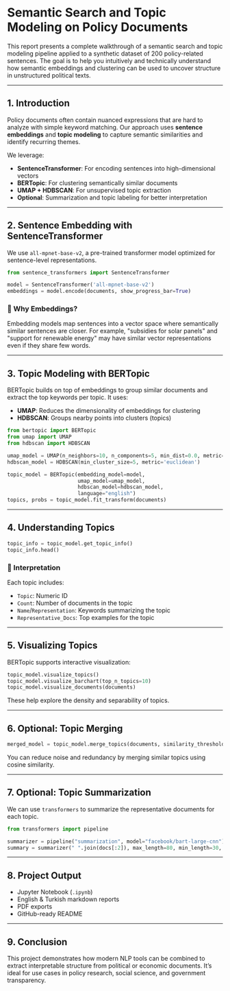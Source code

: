 
# Semantic Search and Topic Modeling on Policy Documents

This report presents a complete walkthrough of a semantic search and topic modeling pipeline applied to a synthetic dataset of 200 policy-related sentences. The goal is to help you intuitively and technically understand how semantic embeddings and clustering can be used to uncover structure in unstructured political texts.

---

## 1. Introduction

Policy documents often contain nuanced expressions that are hard to analyze with simple keyword matching. Our approach uses **sentence embeddings** and **topic modeling** to capture semantic similarities and identify recurring themes.

We leverage:

- **SentenceTransformer**: For encoding sentences into high-dimensional vectors
- **BERTopic**: For clustering semantically similar documents
- **UMAP + HDBSCAN**: For unsupervised topic extraction
- **Optional**: Summarization and topic labeling for better interpretation

---

## 2. Sentence Embedding with SentenceTransformer

We use `all-mpnet-base-v2`, a pre-trained transformer model optimized for sentence-level representations.

```python
from sentence_transformers import SentenceTransformer

model = SentenceTransformer('all-mpnet-base-v2')
embeddings = model.encode(documents, show_progress_bar=True)
```

### 🤔 Why Embeddings?
Embedding models map sentences into a vector space where semantically similar sentences are closer. For example, "subsidies for solar panels" and "support for renewable energy" may have similar vector representations even if they share few words.

---

## 3. Topic Modeling with BERTopic

BERTopic builds on top of embeddings to group similar documents and extract the top keywords per topic. It uses:

- **UMAP**: Reduces the dimensionality of embeddings for clustering
- **HDBSCAN**: Groups nearby points into clusters (topics)

```python
from bertopic import BERTopic
from umap import UMAP
from hdbscan import HDBSCAN

umap_model = UMAP(n_neighbors=10, n_components=5, min_dist=0.0, metric='cosine')
hdbscan_model = HDBSCAN(min_cluster_size=5, metric='euclidean')

topic_model = BERTopic(embedding_model=model,
                       umap_model=umap_model,
                       hdbscan_model=hdbscan_model,
                       language="english")
topics, probs = topic_model.fit_transform(documents)
```

---

## 4. Understanding Topics

```python
topic_info = topic_model.get_topic_info()
topic_info.head()
```

### 📌 Interpretation

Each topic includes:

- `Topic`: Numeric ID
- `Count`: Number of documents in the topic
- `Name`/`Representation`: Keywords summarizing the topic
- `Representative_Docs`: Top examples for the topic

---

## 5. Visualizing Topics

BERTopic supports interactive visualization:

```python
topic_model.visualize_topics()
topic_model.visualize_barchart(top_n_topics=10)
topic_model.visualize_documents(documents)
```

These help explore the density and separability of topics.

---

## 6. Optional: Topic Merging

```python
merged_model = topic_model.merge_topics(documents, similarity_threshold=0.8)
```

You can reduce noise and redundancy by merging similar topics using cosine similarity.

---

## 7. Optional: Topic Summarization

We can use `transformers` to summarize the representative documents for each topic.

```python
from transformers import pipeline

summarizer = pipeline("summarization", model="facebook/bart-large-cnn")
summary = summarizer(" ".join(docs[:2]), max_length=80, min_length=30, do_sample=False)[0]['summary_text']
```

---

## 8. Project Output

- Jupyter Notebook (`.ipynb`)
- English & Turkish markdown reports
- PDF exports
- GitHub-ready README

---

## 9. Conclusion

This project demonstrates how modern NLP tools can be combined to extract interpretable structure from political or economic documents. It’s ideal for use cases in policy research, social science, and government transparency.

